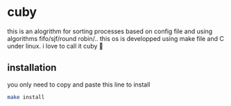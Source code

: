 # cuby
this is an alogrithm for sorting processes based on config file and using algorithms fifo/sjf/round robin/..
this os is developped using make file and C under linux.
i love to call it cuby 👊
## installation
you only need to copy and paste this line to install 

```bash
make install
```

